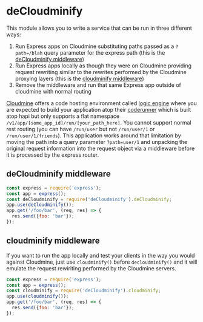 # deCloudminify

This module allows you to write a service that can be run in three different ways:

1. Run Express apps on Cloudmine substituting paths passed as a `?path=/blah` query parameter for the express path (this is the [deCloudminify middleware](#deCloudminify-middleware))
2. Run Express apps locally as though they were on Cloudmine providing request rewriting similar to the rewrites performed by the Cloudmine proxying layers (this is the [cloudminify middleware](#cloudminify-middleware))
3. Remove the middleware and run that same Express app outside of cloudmine with normal routing

[Cloudmine](https://cloudmineinc.com/) offers a code hosting environment
called [logic engine](https://cloudmine.io/docs/#/server_code#node-js-snippets-on-logic-engine)
where you are expected to build your application atop their
[coderunner](https://github.com/cloudmine/node-coderunner) which is built atop hapi
but only supports a flat namespace `/v1/app/[some_app_id]/run/[your_path_here]`. You cannot support
normal rest routing (you can have `/run/user` but not `/run/user/1` or `/run/user/1/friends`). This application
works around that limitation by moving the path into a query parameter `?path=user/1` and unpacking the original
request information into the request object via a middleware before it is processed by the express router.

## deCloudminify middleware

``` javascript
const express = require('express');
const app = express();
const deCloudminify = require('deCloudminify').deCloudminify;
app.use(deCloudminify());
app.get('/foo/bar', (req, res) => {
  res.send({foo: 'bar'});
});
```

## cloudminify middleware

If you want to run the app locally and test your clients in the way you would against 
Cloudmine, just use `cloudminify()` before `decloudminify()` and it will emulate the
request rewiriting performed by the Cloudmine servers. 

``` javascript
const express = require('express');
const app = express();
const cloudminify = require('deCloudminify').cloudminify;
app.use(cloudminify());
app.get('/foo/bar', (req, res) => {
  res.send({foo: 'bar'});
});
```
